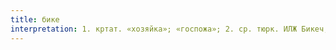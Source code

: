 ```yaml
---
title: бике
interpretation: 1. кртат. «хозяйка»; «госпожа»; 2. ср. тюрк. ИЛЖ Бикеч; 3. ср. РПН бикя
---
```

